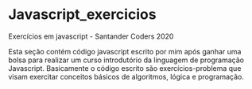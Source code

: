 # Javascript_exercicios
Exercícios em javascript - Santander Coders 2020

Esta seção contém código javascript escrito por mim após ganhar uma bolsa para realizar um curso introdutório da linguagem de programação Javascript.
Basicamente o código escrito são exercícios-problema que visam exercitar conceitos básicos de algoritmos, lógica e programação.

